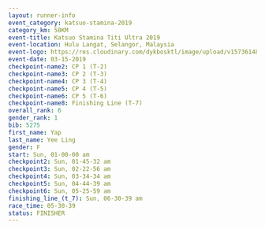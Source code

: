 ```yaml
---
layout: runner-info 
event_category: katsuo-stamina-2019 
category_km: 50KM 
event-title: Katsuo Stamina Titi Ultra 2019 
event-location: Hulu Langat, Selangor, Malaysia 
event-logo: https://res.cloudinary.com/dykbosktl/image/upload/v1573614825/Logo/Logo_p7ft6n.png
event-date: 03-15-2019 
checkpoint-name2: CP 1 (T-2) 
checkpoint-name3: CP 2 (T-3) 
checkpoint-name4: CP 3 (T-4) 
checkpoint-name5: CP 4 (T-5) 
checkpoint-name6: CP 5 (T-6) 
checkpoint-name8: Finishing Line (T-7) 
overall_rank: 6
gender_rank: 1
bib: 5275
first_name: Yap
last_name: Yee Ling
gender: F
start: Sun, 01-00-00 am
checkpoint2: Sun, 01-45-32 am
checkpoint3: Sun, 02-22-56 am
checkpoint4: Sun, 03-34-34 am
checkpoint5: Sun, 04-44-39 am
checkpoint6: Sun, 05-25-59 am
finishing_line_(t_7): Sun, 06-30-39 am
race_time: 05-30-39
status: FINISHER
---
```

